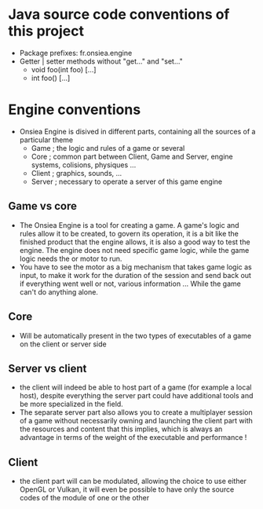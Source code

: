 # Java source code conventions of this project

- Package prefixes: fr.onsiea.engine
- Getter | setter methods without "get..." and "set..."
  - void foo(int foo) [...]
  - int foo() [...]

# Engine conventions

- Onsiea Engine is disived in different parts, containing all the sources of a particular theme
  - Game ; the logic and rules of a game or several
  - Core ; common part between Client, Game and Server, engine systems, colisions, physiques ...
  - Client ; graphics, sounds, ...
  - Server ; necessary to operate a server of this game engine

## Game vs core

- The Onsiea Engine is a tool for creating a game. A game's logic and rules allow it to be created, to govern its operation, it is a bit like the finished product that the engine allows, it is also a good way to test the engine. The engine does not need specific game logic, while the game logic needs the or motor to run.
- You have to see the motor as a big mechanism that takes game logic as input, to make it work for the duration of the session and send back out if everything went well or not, various information ... While the game can't do anything alone.

## Core

- Will be automatically present in the two types of executables of a game on the client or server side

## Server vs client

- the client will indeed be able to host part of a game (for example a local host), despite everything the server part could have additional tools and be more specialized in the field.
- The separate server part also allows you to create a multiplayer session of a game without necessarily owning and launching the client part with the resources and content that this implies, which is always an advantage in terms of the weight of the executable and performance !

## Client

- the client part will can be modulated, allowing the choice to use either OpenGL or Vulkan, it will even be possible to have only the source codes of the module of one or the other
